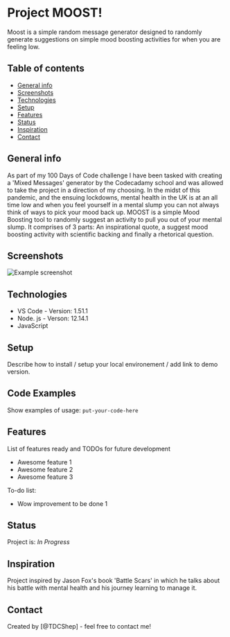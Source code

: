 # Project MOOST!
Moost is a simple random message generator designed to randomly generate suggestions on simple mood boosting activities for when you are feeling low. 

## Table of contents
* [General info](#general-info)
* [Screenshots](#screenshots)
* [Technologies](#technologies)
* [Setup](#setup)
* [Features](#features)
* [Status](#status)
* [Inspiration](#inspiration)
* [Contact](#contact)

## General info
As part of my 100 Days of Code challenge I have been tasked with creating a 'Mixed Messages' generator by the Codecadamy school and was allowed to take the project in a direction of my choosing.
In the midst of this pandemic, and the ensuing lockdowns, mental health in the UK is at an all time low and when you feel yourself in a mental slump you can not always think of ways to pick your mood back up. MOOST is a simple Mood Boosting tool to randomly suggest an activity to pull you out of your mental slump. It comprises of 3 parts: An inspirational quote, a suggest mood boosting activity with scientific backing and finally a rhetorical question.

## Screenshots
![Example screenshot](./img/screenshot.png)

## Technologies
* VS Code - Version: 1.51.1 
* Node. js - Verson: 12.14.1
* JavaScript

## Setup
Describe how to install / setup your local environement / add link to demo version.

## Code Examples
Show examples of usage:
`put-your-code-here`

## Features
List of features ready and TODOs for future development
* Awesome feature 1
* Awesome feature 2
* Awesome feature 3

To-do list:
* Wow improvement to be done 1

## Status
Project is: _In Progress_

## Inspiration
Project inspired by Jason Fox's book 'Battle Scars' in which he talks about his battle with mental health and his journey learning to manage it.

## Contact
Created by [@TDCShep] - feel free to contact me!